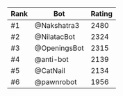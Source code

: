 Rank|Bot|Rating
---|---|---
#1|@Nakshatra3|2480
#2|@NilatacBot|2324
#3|@OpeningsBot|2315
#4|@anti-bot|2139
#5|@CatNail|2134
#6|@pawnrobot|1956
